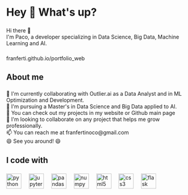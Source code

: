 <h1 align="left">Hey 👋 What's up?</h1>

###

<p align="left">Hi there 👋<br>I'm Paco, a developer specializing in Data Science, Big Data, Machine Learning and AI.</p>

###

franferti.github.io/portfolio_web

<h2 align="left">About me</h2>

###

<p align="left">🔭 I'm currently collaborating with Outlier.ai as a Data Analyst and in ML Optimization and Development.<br>🌱 I'm pursuing a Master's in Data Science and Big Data applied to AI.<br>💼 You can check out my projects in my website or Github main page<br>👯 I'm looking to collaborate on any project that helps me grow professionally.<br>📫 You can reach me at franfertinoco@gmail.com<br>😄 See you around! 😄</p>

###

<h2 align="left">I code with</h2>

###

<div align="left">
  <img src="https://cdn.jsdelivr.net/gh/devicons/devicon/icons/python/python-original.svg" height="40" alt="python logo"  />
  <img width="12" />
  <img src="https://cdn.jsdelivr.net/gh/devicons/devicon/icons/jupyter/jupyter-original.svg" height="40" alt="jupyter logo"  />
  <img width="12" />
  <img src="https://cdn.jsdelivr.net/gh/devicons/devicon/icons/pandas/pandas-original.svg" height="40" alt="pandas logo"  />
  <img width="12" />
  <img src="https://cdn.jsdelivr.net/gh/devicons/devicon/icons/numpy/numpy-original.svg" height="40" alt="numpy logo"  />
  <img width="12" />
  <img src="https://cdn.jsdelivr.net/gh/devicons/devicon/icons/html5/html5-original.svg" height="40" alt="html5 logo"  />
  <img width="12" />
  <img src="https://cdn.jsdelivr.net/gh/devicons/devicon/icons/css3/css3-original.svg" height="40" alt="css3 logo"  />
  <img width="12" />
  <img src="https://cdn.jsdelivr.net/gh/devicons/devicon/icons/flask/flask-original.svg" height="40" alt="flask logo"  />
</div>

###
